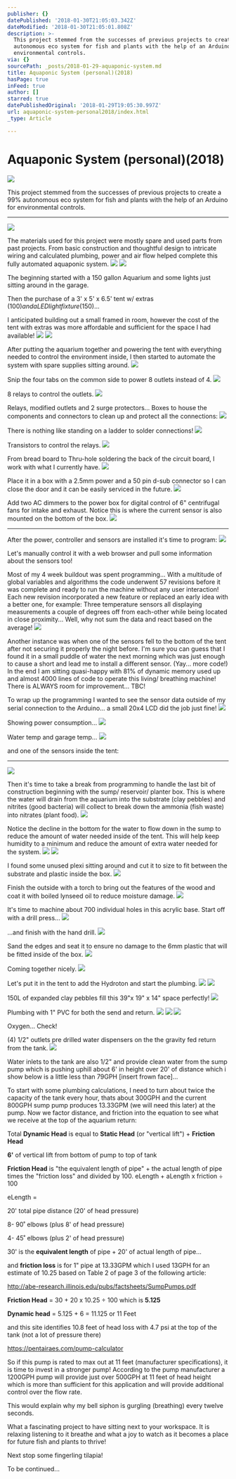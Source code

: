 ```yaml
---
publisher: {}
datePublished: '2018-01-30T21:05:03.342Z'
dateModified: '2018-01-30T21:05:01.808Z'
description: >-
  This project stemmed from the successes of previous projects to create a 99%
  autonomous eco system for fish and plants with the help of an Arduino for
  environmental controls.
via: {}
sourcePath: _posts/2018-01-29-aquaponic-system.md
title: Aquaponic System (personal)(2018)
hasPage: true
inFeed: true
author: []
starred: true
datePublishedOriginal: '2018-01-29T19:05:30.997Z'
url: aquaponic-system-personal2018/index.html
_type: Article

---
```

# Aquaponic System (personal)(2018)
![](https://the-grid-user-content.s3-us-west-2.amazonaws.com/a03ee586-8d9f-453c-9943-c44543785e77.jpg)

This project stemmed from the successes of previous projects to create a 99% autonomous eco system for fish and plants with the help of an Arduino for environmental controls.

---

![](https://the-grid-user-content.s3-us-west-2.amazonaws.com/a33667bf-a98a-4a62-97b9-9b328708ba2c.jpg)

The materials used for this project were mostly spare and used parts from past projects. From basic construction and thoughtful design to intricate wiring and calculated plumbing, power and air flow helped complete this fully automated aquaponic system.
![](https://s3-us-west-2.amazonaws.com/the-grid-img/p/6a0fd0748d44e4ff2a1cb0437d73dbb7cf1f07e6.jpg)
![](https://s3-us-west-2.amazonaws.com/the-grid-img/p/9c8ed1569273efa13c39117f9698462f92243efe.jpg)

The beginning started with a 150 gallon Aquarium and some lights just sitting around in the garage.

Then the purchase of a 3' x 5' x 6.5' tent w/ extras ($100) and a LED light fixture ($150)...

I anticipated building out a small framed in room, however the cost of the tent with extras was more affordable and sufficient for the space I had available!
![](https://s3-us-west-2.amazonaws.com/the-grid-img/p/b9d80c1ebf892caa243a17285faf001b23b7b695.jpg)
![](https://s3-us-west-2.amazonaws.com/the-grid-img/p/d9df0a8478f1223fb51261a0d1dffb585d7bf208.jpg)

After putting the aquarium together and powering the tent with everything needed to control the environment inside, I then started to automate the system with spare supplies sitting around.
![](https://s3-us-west-2.amazonaws.com/the-grid-img/p/4ab587205aacc890c9e06141c292ce395b0f0f72.jpg)

Snip the four tabs on the common side to power 8 outlets instead of 4\.
![](https://s3-us-west-2.amazonaws.com/the-grid-img/p/19dfd3c285d9cd9ff5e0cccf37147440bf6d657e.jpg)

8 relays to control the outlets.
![](https://s3-us-west-2.amazonaws.com/the-grid-img/p/a94cb0d79ba7b883809fe9c52ae69bd90fc6d3f9.jpg)

Relays, modified outlets and 2 surge protectors... Boxes to house the components and connectors to clean up and protect all the connections:
![](https://s3-us-west-2.amazonaws.com/the-grid-img/p/615c0d18a13ca670c04f73bc296e8765daadaace.jpg)

There is nothing like standing on a ladder to solder connections!
![](https://s3-us-west-2.amazonaws.com/the-grid-img/p/28e561861c37e7c4a988a22c48d43ad83ee5f3c0.jpg)

Transistors to control the relays.
![](https://the-grid-user-content.s3-us-west-2.amazonaws.com/1946f3b3-9f15-4b32-98cc-01f99e37a44b.jpg)

From bread board to Thru-hole soldering the back of the circuit board, I work with what I currently have.
![](https://the-grid-user-content.s3-us-west-2.amazonaws.com/a237778f-3f72-4e2f-aa02-b07cbe1d0f23.jpg)

Place it in a box with a 2.5mm power and a 50 pin d-sub connector so I can close the door and it can be easily serviced in the future.
![](https://s3-us-west-2.amazonaws.com/the-grid-img/p/82f8904fd340682d83e4d90d69b04fd7d4d5db28.jpg)

Add two AC dimmers to the power box for digital control of 6" centrifugal fans for intake and exhaust. Notice this is where the current sensor is also mounted on the bottom of the box.
![](https://s3-us-west-2.amazonaws.com/the-grid-img/p/d0c8ba73fb5a475e591680af2b791f6eec8da2d7.jpg)

---

After the power, controller and sensors are installed it's time to program:
![](https://the-grid-user-content.s3-us-west-2.amazonaws.com/f3c08eaa-040e-4758-b808-7344ee9b6ee5.png)

Let's manually control it with a web browser and pull some information about the sensors too!

Most of my 4 week buildout was spent programming... With a multitude of global variables and algorithms the code underwent 57 revisions before it was complete and ready to run the machine without any user interaction! Each new revision incorporated a new feature or replaced an early idea with a better one, for example: Three temperature sensors all displaying measurements a couple of degrees off from each-other while being located in close proximity... Well, why not sum the data and react based on the average!
![](https://the-grid-user-content.s3-us-west-2.amazonaws.com/f8037720-46c4-49fa-a418-ea9d96fa4945.png)

Another instance was when one of the sensors fell to the bottom of the tent after not securing it properly the night before. I'm sure you can guess that I found it in a small puddle of water the next morning which was just enough to cause a short and lead me to install a different sensor. (Yay... more code!) In the end I am sitting quasi-happy with 81% of dynamic memory used up and almost 4000 lines of code to operate this living/ breathing machine! There is ALWAYS room for improvement... TBC!

To wrap up the programming I wanted to see the sensor data outside of my serial connection to the Arduino... a small 20x4 LCD did the job just fine!
![](https://the-grid-user-content.s3-us-west-2.amazonaws.com/f35c768e-2500-4c38-b006-a69f502ce6c7.jpg)

Showing power consumption...
![](https://the-grid-user-content.s3-us-west-2.amazonaws.com/d82d6412-8b0b-4b78-a257-7c173f2500bd.jpg)

Water temp and garage temp...
![](https://the-grid-user-content.s3-us-west-2.amazonaws.com/35f782ab-719c-4f9e-9bef-e0e8ef02a249.jpg)

and one of the sensors inside the tent:

---

![](https://s3-us-west-2.amazonaws.com/the-grid-img/p/268d731b588afec1217e60af59eb85156d2059ac.jpg)

Then it's time to take a break from programming to handle the last bit of construction beginning with the sump/ reservoir/ planter box. This is where the water will drain from the aquarium into the substrate (clay pebbles) and nitrites (good bacteria) will collect to break down the ammonia (fish waste) into nitrates (plant food).
![](https://s3-us-west-2.amazonaws.com/the-grid-img/p/74a1f8b207d9d478a9250ad8097cc573743784dd.jpg)

Notice the decline in the bottom for the water to flow down in the sump to reduce the amount of water needed inside of the tent. This will help keep humidity to a minimum and reduce the amount of extra water needed for the system.
![](https://s3-us-west-2.amazonaws.com/the-grid-img/p/57d08f9596137b3638a1ddf0ed69d3d7768a16b2.jpg)
![](https://s3-us-west-2.amazonaws.com/the-grid-img/p/56782f70279974c9bcbfb027bedc0830326c1dc5.jpg)

I found some unused plexi sitting around and cut it to size to fit between the substrate and plastic inside the box.
![](https://s3-us-west-2.amazonaws.com/the-grid-img/p/2f6602f7710458bfebff2f25dc82f5a586086c40.jpg)

Finish the outside with a torch to bring out the features of the wood and coat it with boiled lynseed oil to reduce moisture damage.
![](https://s3-us-west-2.amazonaws.com/the-grid-img/p/b73f4f992204d8d19de00303d1a66e6343203fd0.jpg)

It's time to machine about 700 individual holes in this acrylic base. Start off with a drill press...
![](https://s3-us-west-2.amazonaws.com/the-grid-img/p/83e1948464927abae8fd41ebeacd4954ac69438c.jpg)

...and finish with the hand drill.
![](https://s3-us-west-2.amazonaws.com/the-grid-img/p/4e11a04348185db28b0dbe5b854389871042de09.jpg)

Sand the edges and seat it to ensure no damage to the 6mm plastic that will be fitted inside of the box.
![](https://s3-us-west-2.amazonaws.com/the-grid-img/p/afc85dd3be95ff2db20300beed51c70680d6e7e1.jpg)

Coming together nicely.
![](https://s3-us-west-2.amazonaws.com/the-grid-img/p/021e216ee5dc690ef1fd064ff61cc9311d999e50.jpg)

Let's put it in the tent to add the Hydroton and start the plumbing.
![](https://s3-us-west-2.amazonaws.com/the-grid-img/p/8170d34333ddd5e73be6cb60d86faab1724d63c4.jpg)
![](https://s3-us-west-2.amazonaws.com/the-grid-img/p/b839f1638bca99edae373997403e7fa2baa61587.jpg)

150L of expanded clay pebbles fill this 39"x 19" x 14" space perfectly!
![](https://s3-us-west-2.amazonaws.com/the-grid-img/p/d257ce7155325e2984abea83e6d4057e5bdf5761.jpg)

Plumbing with 1" PVC for both the send and return.
![](https://the-grid-user-content.s3-us-west-2.amazonaws.com/c2643fd5-49e4-4dad-a53c-96c0c55731ad.jpg)
![](https://the-grid-user-content.s3-us-west-2.amazonaws.com/794dcc8b-3d47-46ed-9e4a-aacfc401f1ee.jpg)
![](https://s3-us-west-2.amazonaws.com/the-grid-img/p/79d0bc2145b78778ceec317821dbe5c248d480d4.jpg)

Oxygen... Check!

(4) 1/2" outlets pre drilled water dispensers on the the gravity fed return from the tank.
![](https://the-grid-user-content.s3-us-west-2.amazonaws.com/05a102bb-cc76-4a55-9b7c-d041bb8480cb.jpg)

Water inlets to the tank are also 1/2" and provide clean water from the sump pump which is pushing uphill about 6' in height over 20' of distance which i show below is a little less than 79GPH \[insert frown face\]...

To start with some plumbing calculations, I need to turn about twice the capacity of the tank every hour, thats about 300GPH and the current 800GPH sump pump produces 13.33GPM (we will need this later) at the pump. Now we factor distance, and friction into the equation to see what we receive at the top of the aquarium return:

Total **Dynamic Head** is equal to **Static Head** (or "vertical lift") + **Friction Head**

**6'** of vertical lift from bottom of pump to top of tank

**Friction Head** is "the equivalent length of pipe" + the actual length of pipe times the "friction loss" and divided by 100\. eLength + aLength x friction ÷ 100

eLength =

20' total pipe distance (20' of head pressure)

8- 90˚ elbows (plus 8' of head pressure)

4- 45˚ elbows (plus 2' of head pressure)

30' is the **equivalent length** of pipe + 20' of actual length of pipe...

and **friction loss** is for 1" pipe at 13.33GPM which I used 13GPH for an estimate of 10.25 based on Table 2 of page 3 of the following article:

http://abe-research.illinois.edu/pubs/factsheets/SumpPumps.pdf

**Friction Head** = 30 + 20 x 10.25 ÷ 100 which is **5.125**

**Dynamic head** = 5.125 + 6 = 11.125 or 11 Feet

and this site identifies 10.8 feet of head loss with 4.7 psi at the top of the tank (not a lot of pressure there)

https://pentairaes.com/pump-calculator

So if this pump is rated to max out at 11 feet (manufacturer specifications), it is time to invest in a stronger pump! According to the pump manufacturer a 1200GPH pump will provide just over 500GPH at 11 feet of head height which is more than sufficient for this application and will provide additional control over the flow rate.

This would explain why my bell siphon is gurgling (breathing) every twelve seconds.

What a fascinating project to have sitting next to your workspace. It is relaxing listening to it breathe and what a joy to watch as it becomes a place for future fish and plants to thrive!

Next stop some fingerling tilapia!

To be continued...